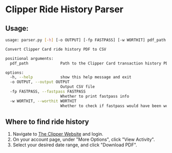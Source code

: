 # Clipper Ride History Parser

## Usage:
```sh
usage: parser.py [-h] [-o OUTPUT] [-fp FASTPASS] [-w WORTHIT] pdf_path

Convert Clipper Card ride history PDF to CSV

positional arguments:
  pdf_path              Path to the Clipper Card transaction history PDF

options:
  -h, --help            show this help message and exit
  -o OUTPUT, --output OUTPUT
                        Output CSV file
  -fp FASTPASS, --fastpass FASTPASS
                        Whether to print fastpass info
  -w WORTHIT, --worthit WORTHIT
                        Whether to check if fastpass would have been worth it
```

## Where to find ride history
1. Navigate to [The Clipper Website](https://www.clippercard.com/ClipperWeb/) and login.
1. On your account page, under "More Options", click "View Activity".
1. Select your desired date range, and click "Download PDF".